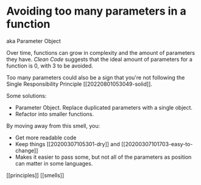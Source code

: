 # Avoiding too many parameters in a function

aka Parameter Object

Over time, functions can grow in complexity and the amount of parameters they have. *Clean Code* suggests that the ideal amount of parameters for a function is 0, with 3 to be avoided.

Too many parameters could also be a sign that you're not following the Single Responsibility Principle [[20220801053049-solid]].

Some solutions:
- Parameter Object. Replace duplicated parameters with a single object.
- Refactor into smaller functions.

By moving away from this smell, you:
- Get more readable code
- Keep things [[20200307105301-dry]] and [[20200307101703-easy-to-change]]
- Makes it easier to pass some, but not all of the parameters as position can matter in some languages.

[[principles]]
[[smells]]